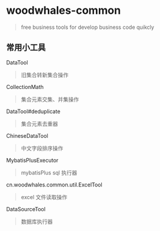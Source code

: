 # woodwhales-common

> free business tools for develop business code quikcly

## 常用小工具

DataTool

> 旧集合转新集合操作

CollectionMath

> 集合元素交集、并集操作

DataTool#deduplicate

> 集合元素去重器

ChineseDataTool

> 中文字段排序操作

MybatisPlusExecutor

> mybatisPlus sql 执行器

cn.woodwhales.common.util.ExcelTool

> excel 文件读取操作

DataSourceTool

>   数据库执行器
